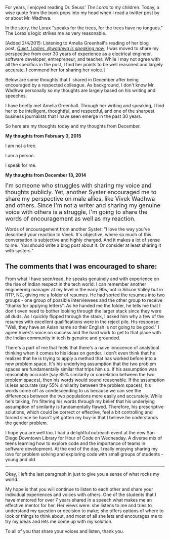 <html><body><p>For years, I enjoyed reading Dr. Seuss' <em>The Lorax</em> to my children. Today, a wise quote from the book pops into my head when I read a twitter post by or about Mr. Wadhwa.

In the story, the Lorax "speaks for the trees, for the trees have no tongues." The Lorax's logic strikes me as very reasonable.

[Added 2/4/2015: Listening to Amelia Greenhall's reading of her blog post, <em><a title="Quiet, Ladies. @wadhwa is speaking now" href="http://blog.ameliagreenhall.com/post/quiet-ladies.-wadhwa-is-speaking-now" target="_blank">Quiet, Ladies. @wadhwa is speaking now</a></em>, I was moved to share my perspective from over 30 years of experience as a electrical engineer, software developer, entrepreneur, and teacher. While I may not agree with all the specifics in the post, I find her points to be well reasoned and largely accurate. I commend her for sharing her voice.]

Below are some thoughts that I  shared in December after being encouraged by a respected colleague. As background, I don't know Mr. Wadhwa personally so my thoughts are largely based on his writing and speeches.

I have briefly met Amelia Greenhall. Through her writing and speaking, I find her to be intelligent, thoughtful, and respectful, and one of the sharpest business journalists that I have seen emerge in the past 30 years.

So here are my thoughts today and my thoughts from December.

<strong>My thoughts from February 3, 2015</strong>

I am not a tree.

I am a person.

I speak for me.

<strong>My thoughts from December 13, 2014</strong>

<span style="font-size: 18px;">I'm someone who struggles with sharing my voice and thoughts publicly. Yet, another Syster encouraged me to share my perspective on male allies, like Vivek Wadhwa and others. Since I'm not a writer and sharing my genuine voice with others is a struggle, I'm going to share the words of encouragement as well as my reaction.</span>

Words of encouragement from another Syster: "I love the way you've described your reaction to Vivek. It's objective, where so much of this conversation is subjective and highly charged. And it makes a lot of sense to me.  You should write a blog post about it. Or consider at least sharing it with systers."

The comments that I was encouraged to share:
------
From what I have seen/read, he speaks genuinely and with experience on the rise of Indian respect in the tech world. I can remember another engineering manager at my level in the early 90s, not in Silicon Valley but in RTP, NC, giving me a folder of resumes. He had sorted the resumes into two groups - one group of possible interviewees and the other group to receive "thanks for applying letters". As he handed me the folder, he tells me that I don't even need to bother looking through the larger stack since they were all duds. As I quickly flipped through the stack, I asked him why a few of the resumes with excellent qualifications were in the reject pile. His response: "Well, they have an Asian name so their English is not going to be good." I agree Vivek's voice on success and the hard work to get to that place with the Indian community in tech is genuine and grounded.

There's a part of me that feels that there's a naive innocence of analytical thinking when it comes to his ideas on gender. I don't even think that he realizes that he is trying to apply a method that has worked before into a new problem space. It's his underlying assumption that the two problem spaces are fundamentally similar that trips him up. If his assumption was reasonably accurate (say 85% similarity or correlation between the two problem spaces), then his words would sound reasonable. If the assumption is less accurate (say 55% similarity between the problem spaces), his words come off as condescending to us because we can see the differences between the two populations more easily and accurately. While he's talking, I'm filtering his words through my belief that his underlying assumption of similarity is fundamentally flawed. Therefore, his prescriptive solutions, which could be correct or effective, feel a bit controlling and forced since he hasn't yet gotten my buy-in that I believe he understands the gender problem.

I hope you are well too. I had a delightful outreach event at the new San Diego Downtown Library for Hour of Code on Wednesday. A diverse mix of teens learning how to explore code and the importance of teams in software development. At the end of the day, I really enjoying sharing my love for problem solving and exploring code with small groups of students - young and old.

--------

Okay, I left the last paragraph in just to give you a sense of what rocks my world.

My hope is that you will continue to listen to each other and share your individual experiences and voices with others. One of the students that I have mentored for over 7 years shared in a speech what makes me an effective mentor for her. Her views were: she listens to me and tries to understand my question or decision to make; she offers options of where to look or things to think about, and most of all she lets and encourages me to try my ideas and lets me come up with my solution.

To all of you that share your voices and listen, thank you.</p></body></html>